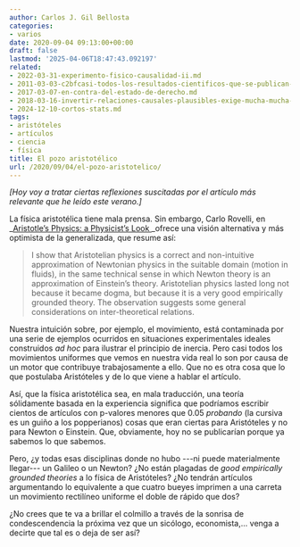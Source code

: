 ```yaml
---
author: Carlos J. Gil Bellosta
categories:
- varios
date: 2020-09-04 09:13:00+00:00
draft: false
lastmod: '2025-04-06T18:47:43.092197'
related:
- 2022-03-31-experimento-fisico-causalidad-ii.md
- 2011-03-03-c2bfcasi-todos-los-resultados-cientificos-que-se-publican-son-falsos.md
- 2017-03-07-en-contra-del-estado-de-derecho.md
- 2018-03-16-invertir-relaciones-causales-plausibles-exige-mucha-mucha-explicacion.md
- 2024-12-10-cortos-stats.md
tags:
- aristóteles
- artículos
- ciencia
- física
title: El pozo aristotélico
url: /2020/09/04/el-pozo-aristotelico/
---
```


_[Hoy voy a tratar ciertas reflexiones suscitadas por el artículo más relevante que he leído este verano.]_

La física aristotélica tiene mala prensa. Sin embargo, Carlo Rovelli, en _[Aristotle’s Physics: a Physicist’s Look ](https://arxiv.org/abs/1312.4057)_ofrece una visión alternativa y más optimista de la generalizada, que resume así:

>I show that Aristotelian physics is a correct and non-intuitive approximation of Newtonian physics in the suitable domain (motion in fluids), in the same technical sense in which Newton theory is an approximation of Einstein’s theory. Aristotelian physics lasted long not  because it became dogma, but because it is a very good empirically grounded theory. The observation suggests some general considerations on inter-theoretical relations.

Nuestra intuición sobre, por ejemplo, el movimiento, está contaminada por una serie de ejemplos ocurridos en situaciones experimentales ideales construidos _ad hoc_ para ilustrar el principio de inercia. Pero casi todos los movimientos uniformes que vemos en nuestra vida real lo son por causa de un motor que contribuye trabajosamente a ello. Que no es otra cosa que lo que postulaba Aristóteles y de lo que viene a hablar el artículo.

Así, que la física aristotélica sea, en mala traducción, una teoría sólidamente basada en la experiencia significa que podríamos escribir cientos de artículos con p-valores menores que 0.05 _probando_ (la cursiva es un guiño a los popperianos) cosas que eran ciertas para Aristóteles y no para Newton o Einstein. Que, obviamente, hoy no se publicarían porque ya sabemos lo que sabemos.

Pero, ¿y todas esas disciplinas donde no hubo ---ni puede materialmente llegar--- un Galileo o un Newton? ¿No están plagadas de _good empirically grounded theories_ a lo física de Aristóteles? ¿No tendrán artículos argumentando lo equivalente a que cuatro bueyes imprimen a una carreta un movimiento rectilíneo uniforme el doble de rápido que dos?

¿No crees que te va a brillar el colmillo a través de la sonrisa de condescendencia la próxima vez que un sicólogo, economista,... venga a decirte que tal es o deja de ser así?